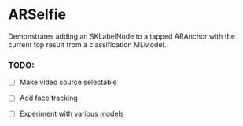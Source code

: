 # ARSelfie

Demonstrates adding an SKLabelNode to a tapped ARAnchor with the current top result from a classification MLModel.

### TODO:

- [ ] Make video source selectable
- [ ] Add face tracking
- [ ] Experiment with [various models](https://github.com/likedan/Awesome-CoreML-Models)

